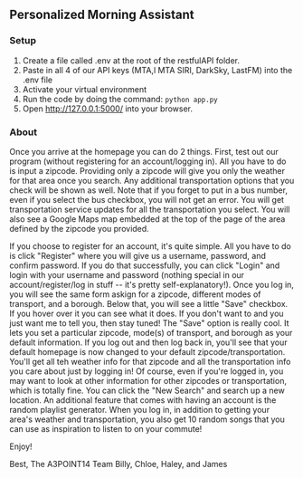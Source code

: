 ## Personalized Morning Assistant

### Setup

1. Create a file called .env at the root of the restfulAPI folder.
2. Paste in all 4 of our API keys (MTA,l MTA SIRI, DarkSky, LastFM) into the .env file
3. Activate your virtual environment 
4. Run the code by doing the command: ```python app.py```
5. Open http://127.0.0.1:5000/ into your browser. 

### About 

Once you arrive at the homepage you can do 2 things. First, test out our program (without registering for an account/logging in). All you have to do is input a zipcode. Providing only a zipcode will give you only the weather for that area once you search. Any additional transportation options that you check will be shown as well. Note that if you forget to put in a bus number, even if you select the bus checkbox, you will not get an error. You will get transportation service updates for all the transportation you select. You will also see a Google Maps map embedded at the top of the page of the area defined by the zipcode you provided.

If you choose to register for an account, it's quite simple. All you have to do is click "Register" where you will give us a username, password, and confirm password. If you do that successfully, you can click "Login" and login with your username and password (nothing special in our account/register/log in stuff -- it's pretty self-explanatory!). Once you log in, you will see the same form askign for a zipcode, different modes of transport, and a borough. Below that, you will see a little "Save" checkbox. If you hover over it you can see what it does. If you don't want to and you just want me to tell you, then stay tuned! The "Save" option is really cool. It lets you set a particular zipcode, mode(s) of transport, and borough as your default information. If you log out and then log back in, you'll see that your default homepage is now changed to your default zipcode/transportation. You'll get all teh weather info for that zipcode and all the transportation info you care about just by logging in! Of course, even if you're logged in, you may want to look at other information for other zipcodes or transportation, which is totally fine. You can click the "New Search" and search up a new location. An additional feature that comes with having an account is the random playlist generator. When you log in, in addition to getting your area's weather and transportation, you also get 10 random songs that you can use as inspiration to listen to on your commute!

Enjoy!

Best,
The A3POINT14 Team
Billy, Chloe, Haley, and James
